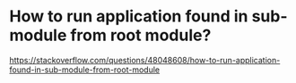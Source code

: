# How to run application found in sub-module from root module?

https://stackoverflow.com/questions/48048608/how-to-run-application-found-in-sub-module-from-root-module

